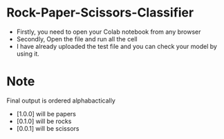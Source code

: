 # Rock-Paper-Scissors-Classifier

* Firstly, you need to open your Colab notebook from any browser
* Secondly, Open the file and run all the cell
* I have already uploaded the test file and you can check your model by using it.


# Note
Final output is ordered alphabactically
 
* [1.0.0] will be papers
* [0.1.0] will be rocks
* [0.0.1] will be scissors
